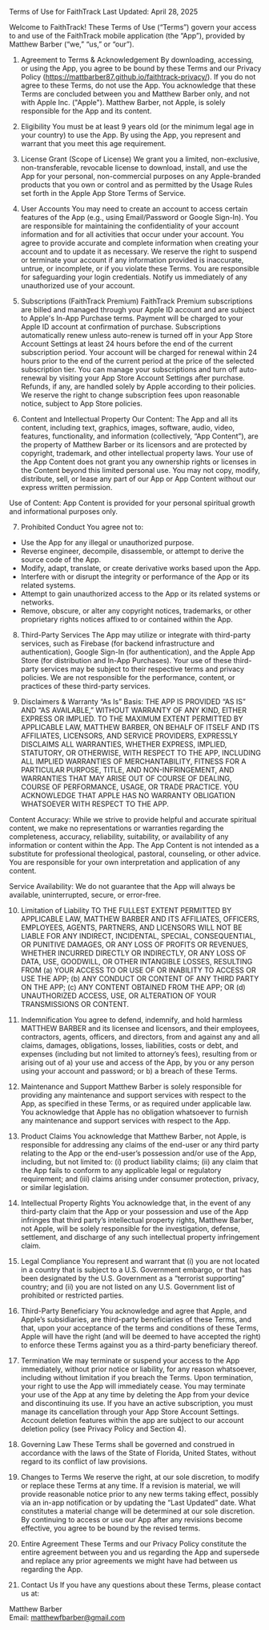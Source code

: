 Terms of Use for FaithTrack
Last Updated: April 28, 2025

Welcome to FaithTrack! These Terms of Use (“Terms”) govern your access to and use of the FaithTrack mobile application (the “App”), provided by Matthew Barber (“we,” “us,” or “our”).

1. Agreement to Terms & Acknowledgement
By downloading, accessing, or using the App, you agree to be bound by these Terms and our Privacy Policy (https://mattbarber87.github.io/faithtrack-privacy/). If you do not agree to these Terms, do not use the App. You acknowledge that these Terms are concluded between you and Matthew Barber only, and not with Apple Inc. ("Apple"). Matthew Barber, not Apple, is solely responsible for the App and its content.

2. Eligibility
You must be at least 9 years old (or the minimum legal age in your country) to use the App. By using the App, you represent and warrant that you meet this age requirement.

3. License Grant (Scope of License)
We grant you a limited, non-exclusive, non-transferable, revocable license to download, install, and use the App for your personal, non-commercial purposes on any Apple-branded products that you own or control and as permitted by the Usage Rules set forth in the Apple App Store Terms of Service.

4. User Accounts
You may need to create an account to access certain features of the App (e.g., using Email/Password or Google Sign-In). You are responsible for maintaining the confidentiality of your account information and for all activities that occur under your account. You agree to provide accurate and complete information when creating your account and to update it as necessary. We reserve the right to suspend or terminate your account if any information provided is inaccurate, untrue, or incomplete, or if you violate these Terms. You are responsible for safeguarding your login credentials. Notify us immediately of any unauthorized use of your account.

5. Subscriptions (FaithTrack Premium)
FaithTrack Premium subscriptions are billed and managed through your Apple ID account and are subject to Apple's In-App Purchase terms. Payment will be charged to your Apple ID account at confirmation of purchase. Subscriptions automatically renew unless auto-renew is turned off in your App Store Account Settings at least 24 hours before the end of the current subscription period. Your account will be charged for renewal within 24 hours prior to the end of the current period at the price of the selected subscription tier. You can manage your subscriptions and turn off auto-renewal by visiting your App Store Account Settings after purchase. Refunds, if any, are handled solely by Apple according to their policies. We reserve the right to change subscription fees upon reasonable notice, subject to App Store policies.

6. Content and Intellectual Property
Our Content: The App and all its content, including text, graphics, images, software, audio, video, features, functionality, and information (collectively, “App Content”), are the property of Matthew Barber or its licensors and are protected by copyright, trademark, and other intellectual property laws. Your use of the App Content does not grant you any ownership rights or licenses in the Content beyond this limited personal use. You may not copy, modify, distribute, sell, or lease any part of our App or App Content without our express written permission.

Use of Content: App Content is provided for your personal spiritual growth and informational purposes only.

7. Prohibited Conduct
You agree not to:
- Use the App for any illegal or unauthorized purpose.
- Reverse engineer, decompile, disassemble, or attempt to derive the source code of the App.
- Modify, adapt, translate, or create derivative works based upon the App.
- Interfere with or disrupt the integrity or performance of the App or its related systems.
- Attempt to gain unauthorized access to the App or its related systems or networks.
- Remove, obscure, or alter any copyright notices, trademarks, or other proprietary rights notices affixed to or contained within the App.

8. Third-Party Services
The App may utilize or integrate with third-party services, such as Firebase (for backend infrastructure and authentication), Google Sign-In (for authentication), and the Apple App Store (for distribution and In-App Purchases). Your use of these third-party services may be subject to their respective terms and privacy policies. We are not responsible for the performance, content, or practices of these third-party services.

9. Disclaimers & Warranty
“As Is” Basis: THE APP IS PROVIDED “AS IS” AND “AS AVAILABLE,” WITHOUT WARRANTY OF ANY KIND, EITHER EXPRESS OR IMPLIED. TO THE MAXIMUM EXTENT PERMITTED BY APPLICABLE LAW, MATTHEW BARBER, ON BEHALF OF ITSELF AND ITS AFFILIATES, LICENSORS, AND SERVICE PROVIDERS, EXPRESSLY DISCLAIMS ALL WARRANTIES, WHETHER EXPRESS, IMPLIED, STATUTORY, OR OTHERWISE, WITH RESPECT TO THE APP, INCLUDING ALL IMPLIED WARRANTIES OF MERCHANTABILITY, FITNESS FOR A PARTICULAR PURPOSE, TITLE, AND NON-INFRINGEMENT, AND WARRANTIES THAT MAY ARISE OUT OF COURSE OF DEALING, COURSE OF PERFORMANCE, USAGE, OR TRADE PRACTICE. YOU ACKNOWLEDGE THAT APPLE HAS NO WARRANTY OBLIGATION WHATSOEVER WITH RESPECT TO THE APP.

Content Accuracy: While we strive to provide helpful and accurate spiritual content, we make no representations or warranties regarding the completeness, accuracy, reliability, suitability, or availability of any information or content within the App. The App Content is not intended as a substitute for professional theological, pastoral, counseling, or other advice. You are responsible for your own interpretation and application of any content.

Service Availability: We do not guarantee that the App will always be available, uninterrupted, secure, or error-free.

10. Limitation of Liability
TO THE FULLEST EXTENT PERMITTED BY APPLICABLE LAW, MATTHEW BARBER AND ITS AFFILIATES, OFFICERS, EMPLOYEES, AGENTS, PARTNERS, AND LICENSORS WILL NOT BE LIABLE FOR ANY INDIRECT, INCIDENTAL, SPECIAL, CONSEQUENTIAL, OR PUNITIVE DAMAGES, OR ANY LOSS OF PROFITS OR REVENUES, WHETHER INCURRED DIRECTLY OR INDIRECTLY, OR ANY LOSS OF DATA, USE, GOODWILL, OR OTHER INTANGIBLE LOSSES, RESULTING FROM (a) YOUR ACCESS TO OR USE OF OR INABILITY TO ACCESS OR USE THE APP; (b) ANY CONDUCT OR CONTENT OF ANY THIRD PARTY ON THE APP; (c) ANY CONTENT OBTAINED FROM THE APP; OR (d) UNAUTHORIZED ACCESS, USE, OR ALTERATION OF YOUR TRANSMISSIONS OR CONTENT.

11. Indemnification
You agree to defend, indemnify, and hold harmless MATTHEW BARBER and its licensee and licensors, and their employees, contractors, agents, officers, and directors, from and against any and all claims, damages, obligations, losses, liabilities, costs or debt, and expenses (including but not limited to attorney’s fees), resulting from or arising out of a) your use and access of the App, by you or any person using your account and password; or b) a breach of these Terms.

12. Maintenance and Support
Matthew Barber is solely responsible for providing any maintenance and support services with respect to the App, as specified in these Terms, or as required under applicable law. You acknowledge that Apple has no obligation whatsoever to furnish any maintenance and support services with respect to the App.

13. Product Claims
You acknowledge that Matthew Barber, not Apple, is responsible for addressing any claims of the end-user or any third party relating to the App or the end-user’s possession and/or use of the App, including, but not limited to: (i) product liability claims; (ii) any claim that the App fails to conform to any applicable legal or regulatory requirement; and (iii) claims arising under consumer protection, privacy, or similar legislation.

14. Intellectual Property Rights
You acknowledge that, in the event of any third-party claim that the App or your possession and use of the App infringes that third party’s intellectual property rights, Matthew Barber, not Apple, will be solely responsible for the investigation, defense, settlement, and discharge of any such intellectual property infringement claim.

15. Legal Compliance
You represent and warrant that (i) you are not located in a country that is subject to a U.S. Government embargo, or that has been designated by the U.S. Government as a “terrorist supporting” country; and (ii) you are not listed on any U.S. Government list of prohibited or restricted parties.

16. Third-Party Beneficiary
You acknowledge and agree that Apple, and Apple’s subsidiaries, are third-party beneficiaries of these Terms, and that, upon your acceptance of the terms and conditions of these Terms, Apple will have the right (and will be deemed to have accepted the right) to enforce these Terms against you as a third-party beneficiary thereof.

17. Termination
We may terminate or suspend your access to the App immediately, without prior notice or liability, for any reason whatsoever, including without limitation if you breach the Terms. Upon termination, your right to use the App will immediately cease. You may terminate your use of the App at any time by deleting the App from your device and discontinuing its use. If you have an active subscription, you must manage its cancellation through your App Store Account Settings. Account deletion features within the app are subject to our account deletion policy (see Privacy Policy and Section 4).

18. Governing Law
These Terms shall be governed and construed in accordance with the laws of the State of Florida, United States, without regard to its conflict of law provisions.

19. Changes to Terms
We reserve the right, at our sole discretion, to modify or replace these Terms at any time. If a revision is material, we will provide reasonable notice prior to any new terms taking effect, possibly via an in-app notification or by updating the “Last Updated” date. What constitutes a material change will be determined at our sole discretion. By continuing to access or use our App after any revisions become effective, you agree to be bound by the revised terms.

20. Entire Agreement
These Terms and our Privacy Policy constitute the entire agreement between you and us regarding the App and supersede and replace any prior agreements we might have had between us regarding the App.

21. Contact Us
If you have any questions about these Terms, please contact us at:

Matthew Barber  
Email: matthewfbarber@gmail.com
